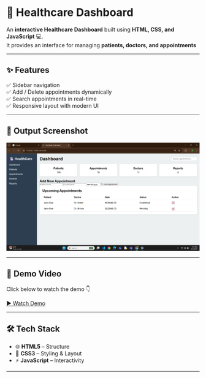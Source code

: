 # 🏥 Healthcare Dashboard  



An **interactive Healthcare Dashboard** built using **HTML, CSS, and JavaScript** 💻.  
It provides an interface for managing **patients, doctors, and appointments**

---

## ✨ Features  
✅ Sidebar navigation   
✅ Add / Delete appointments dynamically  
✅ Search appointments in real-time  
✅ Responsive layout with modern UI 

---

## 📸 Output Screenshot  
![Dashboard Screenshot](output.png)  

---

## 🎥 Demo Video  
Click below to watch the demo 👇  

[▶️ Watch Demo](demo.mp4)  

---

## 🛠️ Tech Stack  
- 🌐 **HTML5** – Structure  
- 🎨 **CSS3** – Styling & Layout  
- ⚡ **JavaScript** – Interactivity 

---


